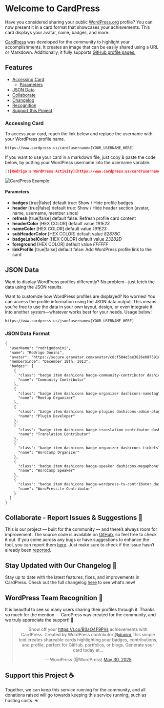 # Welcome to CardPress

Have you considered sharing your public <a href="https://wordpress.org/" target="_blank">WordPress.org</a> profile? You can now present it in a card format that showcases your achievements. This card displays your avatar, name, badges, and more.

<a href="https://cardpress.us/" target="_blank">CardPress</a> was developed for the community to highlight your accomplishments. It creates an image that can be easily shared using a URL or Markdown. Additionally, it fully supports <a href="https://docs.github.com/en/get-started/start-your-journey/setting-up-your-profile#adding-a-profile-readme" target="_blank">GitHub profile pages.</a>

## Features
-   [Accessing Card](#accessing-card)
    -   [Parameters](#parameters)
- [JSON Data](#json-data)
- [Collaborate](#collaborate---report-issues--suggestions-)
- [Changelog](#stay-updated-with-our-changelog-)
- [Recognition](#wordpress-team-recognition-)
- [Support this Project](#support-this-project-️)

### Accessing Card
To access your card, reach the link below and replace the username with your WordPress profile name.

```md
https://www.cardpress.us/card?username=[YOUR_USERNAME_HERE]
```

If you want to use your card in a markdown file, just copy & paste the code below, by putting your WordPress username into the username variable.

```md
[![Rodrigo's WordPress Activity](https://www.cardpress.us/card?username=rodrigodonini&badges=true)](https://www.cardpress.us/)
```

![CardPress Example](https://www.cardpress.us/static/images/CardExample.jpg "CardPress Example")


#### Parameters
- **badges** [true|false] default true: Show / Hide profile badges
- **header** [true|false] default true: Show / Hide header section (avatar, name, username, member since)
- **refresh** [true|false] default false: Refresh profile card content
- **headerColor** [HEX COLOR] default value _191E23_
- **nameColor** [HEX COLOR] default value _191E23_
- **subHeaderColor** [HEX COLOR] default value _82878C_
- **badgeLabelColor** [HEX COLOR] default value _23282D_
- **foreground** [HEX COLOR] default value _FFFFFF_
- **linkProfile** [true|false] default false: Add WordPress profile link to the card

## JSON Data

Want to display WordPress profiles differently? No problem—just fetch the data using the JSON results.

Want to customize how WordPress profiles are displayed? No worries! You can access the profile information using the JSON data output. This means you’re free to use the data in your own layout, design, or even integrate it into another system—whatever works best for your needs. Usage below:

```md
https://www.cardpress.us/json?username=[YOUR_USERNAME_HERE]
```

### JSON Data Format
```md
{
  "userName": "rodrigodonini",
  "name": "Rodrigo Donini",
  "avatar": "https://secure.gravatar.com/avatar/c8cf504e5ae3826eb87591aa4f6658e912bc658a0d8aa487ad90b4ce26ff7f24?s=100&d=mm&r=g",
  "memberSince": "December 18th, 2013",
  "badges": [
    {
      "class": "badge item dashicons badge-community-contributor dashicons-groups",
      "name": "Community Contributor"
    },
    {
      "class": "badge item dashicons badge-organizer dashicons-nametag",
      "name": "Meetup Organizer"
    },
    {
      "class": "badge item dashicons badge-plugins dashicons-admin-plugins",
      "name": "Plugin Developer"
    },
    {
      "class": "badge item dashicons badge-translation-contributor dashicons-translation",
      "name": "Translation Contributor"
    },
    {
      "class": "badge item dashicons badge-organizer dashicons-tickets",
      "name": "WordCamp Organizer"
    },
    {
      "class": "badge item dashicons badge-speaker dashicons-megaphone",
      "name": "WordCamp Speaker"
    },
    {
      "class": "badge item dashicons badge-wordpress-tv-contributor dashicons-video-alt2",
      "name": "WordPress.tv Contributor"
    }
  ]
}
```

## Collaborate - Report Issues & Suggestions 💪

This is our project — built for the community — and there’s always room for improvement. The source code is available on <a href="https://github.com/donini/wp-profiles-card" target="_blank">GitHub</a>, so feel free to check it out. If you come across any bugs or have suggestions to enhance the tool, you can report them <a href="https://github.com/donini/wp-profiles-card/issues/new" target="_blank">here</a>. Just make sure to check if the issue hasn’t already been <a href="https://github.com/donini/wp-profiles-card/issues" target="_blank">reported</a>.

## Stay Updated with Our Changelog 📢

Stay up to date with the latest features, fixes, and improvements in CardPress.
Check out the full changelog <a href="https://cardpress.us/changelog">here</a> to see what’s new!

## WordPress Team Recognition 🩵

It is beautful to see so many users sharing their profiles through it. Thanks so much for the mention — CardPress was created for the community, and we truly appreciate the support! 🫶

<blockquote class="twitter-tweet" data-cards="hidden" data-dnt="true" align="center"><p lang="en" dir="ltr">Show off your <a href="https://t.co/B0aO4F9PVs">https://t.co/B0aO4F9PVs</a> achievements with CardPress. Created by WordPress contributor <a href="https://twitter.com/donini?ref_src=twsrc%5Etfw">@donini</a>, this simple tool creates shareable cards highlighting your badges, contributions, and profile, perfect for GitHub, portfolios, or blogs. Generate your card today at…</p>&mdash; WordPress (@WordPress) <a href="https://twitter.com/WordPress/status/1928557192619204767?ref_src=twsrc%5Etfw">May 30, 2025</a></blockquote>
<script async src="https://platform.twitter.com/widgets.js" charset="utf-8"></script>

## Support this Project ☕️
Together, we can keep this service running for the community, and all donations raised will go towards keeping this service running, such as hosting costs. ☕️
<script type="text/javascript" src="https://cdnjs.buymeacoffee.com/1.0.0/button.prod.min.js" data-name="bmc-button" data-slug="cardpress" data-color="#252525" data-emoji=""  data-font="Cookie" data-text="Buy me a coffee" data-outline-color="#ffffff" data-font-color="#ffffff" data-coffee-color="#FFDD00" ></script>